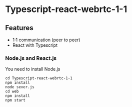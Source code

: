 # Typescript-react-webrtc-1-1

## Features
- 1:1 communication (peer to peer)
- React with Typescript

### Node.js and React.js
You need to install Node.js
```
cd Typescript-react-webrtc-1-1
npm install
node sever.js
cd web
npm install
npm start
```
